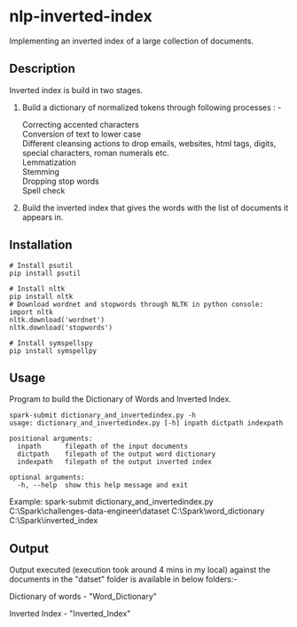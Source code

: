 # nlp-inverted-index
Implementing an inverted index of a large collection of documents.

## Description
Inverted index is build in two stages. <br>

1. Build a dictionary of normalized tokens through following processes : - <br>

    Correcting accented characters <br>
    Conversion of text to lower case <br>
    Different cleansing actions to drop emails, websites, html tags, digits, special characters, roman numerals etc. <br>
    Lemmatization <br>
    Stemming <br>
    Dropping stop words <br>
    Spell check <br>
    
2. Build the inverted index that gives the words with the list of documents it appears in.

## Installation

```console
# Install psutil
pip install psutil

# Install nltk
pip install nltk
# Download wordnet and stopwords through NLTK in python console:
import nltk
nltk.download('wordnet')
nltk.download('stopwords')

# Install symspellspy
pip install symspellpy
```

## Usage
Program to build the Dictionary of Words and Inverted Index.

```Py Spark
spark-submit dictionary_and_invertedindex.py -h
usage: dictionary_and_invertedindex.py [-h] inpath dictpath indexpath

positional arguments:
  inpath      filepath of the input documents
  dictpath    filepath of the output word dictionary
  indexpath   filepath of the output inverted index

optional arguments:
  -h, --help  show this help message and exit
```
Example: spark-submit dictionary_and_invertedindex.py C:\Spark\challenges-data-engineer\dataset C:\Spark\word_dictionary C:\Spark\inverted_index

## Output

Output executed (execution took around 4 mins in my local) against the documents in the "datset" folder is available in below folders:-

Dictionary of words - "Word_Dictionary"

Inverted Index - "Inverted_Index"

